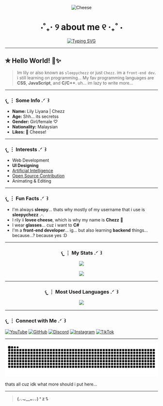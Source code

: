 <p align="center">
  <img src="https://justcallmechezz.github.io/cheese.png" alt="Cheese" width="150"/>
</p>

<h1 align="center">⋅˚₊‧ ୨ about me ୧ ‧₊˚ ⋅</h1>

<div align="center">
  
[![Typing SVG](https://readme-typing-svg.demolab.com?font=Fira+Code&size=32&pause=1000&color=FFEA9B&center=true&vCenter=true&width=435&lines=sleepychezz.;Front-end+Dev;%3C3)](https://justcallmechezz.github.io)

</div>

---

## ✮ Hello World! 🧀✨️

> Im lily or also known as `sleepychezz` or just `Chezz`. im a `front-end dev`. i still learning on programming... My fav programming languages are **CSS**, **JavaScript**, and **C/C++**. uh... im lazy to write more...

---

### 𐔌 ⋮ Some Info  .ᐟ  ֹ    ꒱

- **Name:** Lily Liyana | Chezz  
- **Age:** Shh... its secretss 
- **Gender:** Girl/female ♡  
- **Nationality:** Malaysian  
- **Likes:** 🧀 Cheese!

---

### 𐔌 ⋮ Interests  .ᐟ  ֹ    ꒱

- Web Development  
- **UI Designing**  
- [Artificial Intelligence](https://justcallmechezz.github.io/chatbot/chatbot.html)  
- [Open Source Contribution](https://guthib.com)  
- Animating & Editing  

---

### 𐔌 ⋮ Fun Facts  .ᐟ  ֹ    ꒱

- I'm always **sleepy**... thats why mostly of my username that i use is **sleepychezz** .-.
- I rily ii **lovee cheese**, which is why my name is **Chezz** 🧀  
- I wear **glasses**... cuz i want to **C#**
- I'm a **front-end developer**... ig... but also learning **backend** things... because...? because yes :D

---

<h3 align="center">𐔌 ⋮ My Stats  .ᐟ ֹ ꒱</h3>

<p align="center">
  <img src="https://github-readme-stats.vercel.app/api?username=JustCallMeChezz&show_icons=true&hide_title=true&hide_border=true&count_private=true&theme=radical&bg_color=F5F0FA&text_color=4E3E63&icon_color=BAA0DD&border_color=D9C8F0&ring_color=D9C8F0" width="500">
</p>

<p align="center">
  <img src="https://github-readme-streak-stats.herokuapp.com/?user=JustCallMeChezz&theme=default&hide_border=false&background=F5F0FA&ring=D9C8F0&fire=BAA0DD&currStreakLabel=4E3E63&sideLabels=4E3E63&dates=4E3E63" width="500">
</p>

---

<h3 align="center">𐔌 ⋮ Most Used Languages .ᐟ ֹ ꒱</h3>

<p align="center">
  <img src="https://github-readme-stats.vercel.app/api/top-langs/?username=JustCallMeChezz&hide=html&layout=compact&theme=radical&bg_color=F5F0FA&text_color=4E3E63&title_color=4E3E63&border_color=D9C8F0&icon_color=BAA0DD" width="500">
</p>

---

### 𐔌 ⋮ Connect with Me .ᐟ  ֹ    ꒱

[![YouTube](https://img.shields.io/badge/YouTube-FF0000?style=for-the-badge&logo=youtube&logoColor=white)](https://youtube.com/@chezzy_lily)
[![GitHub](https://img.shields.io/badge/GitHub-181717?style=for-the-badge&logo=github&logoColor=white)](https://github.com/JustCallMeChezz)
[![Discord](https://img.shields.io/badge/Discord-5865F2?style=for-the-badge&logo=discord&logoColor=white)](https://discord.gg/CSc32EpttY)
[![Instagram](https://img.shields.io/badge/Instagram-E4405F?style=for-the-badge&logo=instagram&logoColor=white)](https://instagram.com/chezzy_lily)
[![TikTok](https://img.shields.io/badge/TikTok-000000?style=for-the-badge&logo=tiktok&logoColor=white)](https://www.tiktok.com/@sleepychezz)

---

  ![Snake animation](https://github.com/JustCallMeChezz/JustCallMeChezz/blob/output/github-contribution-grid-snake.svg)

thats all cuz idk what more should i put here...

---

> **(⸝⸝ᴗ﹏ᴗ⸝⸝) ᶻ 𝗓 𐰁**
